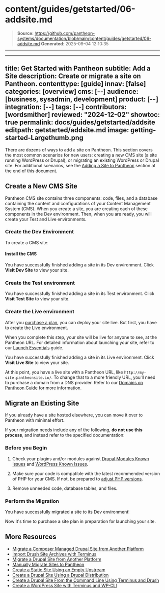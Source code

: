 # content/guides/getstarted/06-addsite.md

> **Source**: https://github.com/pantheon-systems/documentation/blob/main/content/guides/getstarted/06-addsite.md
> **Generated**: 2025-09-04 12:10:35

---

---
title: Get Started with Pantheon
subtitle: Add a Site
description: Create or migrate a site on Pantheon.
contenttype: [guide]
innav: [false]
categories: [overview]
cms: [--]
audience: [business, sysadmin, development]
product: [--]
integration: [--]
tags: [--]
contributors: [wordsmither]
reviewed: "2024-12-02"
showtoc: true
permalink: docs/guides/getstarted/addsite
editpath: getstarted/addsite.md
image: getting-started-Largethumb.png
---

There are dozens of ways to add a site on Pantheon. This section covers the most common scenarios for new users: creating a new CMS site (a site running WordPress or Drupal), or migrating an existing WordPress or Drupal site.  For additional scenarios, see the [Adding a Site to Pantheon](/guides/getstarted/addsite/) section at the end of this document.

## Create a New CMS Site
Pantheon CMS site contains three components: code, files, and a database containing the content and configurations of your Content Management System (CMS). When you create a site, you are creating each of these components in the Dev environment. Then, when you are ready, you will create your Test and Live environments.

<Wistia src="kprkgaikos" />

### Create the Dev Environment
To create a CMS site:

<Partial file="dashboard-site-creation-1.md" />

#### Install the CMS
<Partial file="cms-dev.md" />

You have successfully finished adding a site in its Dev environment.  Click **Visit Dev Site** to view your site.

### Create the Test environment

<Partial file="test-initialize.md" />

You have successfully finished adding a site in its Test environment.  Click **Visit Test Site** to view your site.

### Create the Live environment

After you [purchase a plan](/guides/getstarted/purchase), you can deploy your site live.  But first, you have to create the Live environment.

<Alert title="Warning" type="danger" >

When you complete this step, your site will be live for anyone to see, at the Pantheon URL. For detailed information about launching your site, refer to our [Launch Essentials](/guides/launch/) guide.

</Alert>

<Partial file="live-initialize.md" />

You have successfully finished adding a site in its Live environment.  Click **Visit Live Site** to view your site.

At this point, you have a live site with a Pantheon URL, like `http://my-site.pantheonsite.io/`. To change that to a more friendly URL, you'll need to purchase a domain from a DNS provider.  Refer to our [Domains on Pantheon Guide](/guides/domains) for more information.

## Migrate an Existing Site

If you already have a site hosted elsewhere, you can move it over to Pantheon with minimal effort.

<Alert title="Warning" type="danger" >

If your migration needs include any of the following, **do not use this process**, and instead refer to the specified documentation:

<Partial file="migrate/manual-when-all.md" />
<Partial file="migrate/manual-when-drupal.md" />
<Partial file="migrate/manual-when-wordpress.md" />

</Alert>

### Before you Begin

1. Check your plugins and/or modules against [Drupal Modules Known Issues](/modules-known-issues) and [WordPress Known Issues](/wordpress-known-issues).

1. Make sure your code is compatible with the latest recommended version of PHP for your CMS. If not, be prepared to [adjust PHP versions](/guides/php/php-versions/#configure-php-version).

1. Remove unneeded code, database tables, and files.

### Perform the Migration

<TabList>

<Tab title="WordPress" id="tab-1-id" active={true}>

<Partial file="migrate/migrate-wp.md" />

</Tab>

<Tab title="Drupal" id="tab-2-id">

<Partial file="migrate/migrate-drupal.md" />

</Tab>

</TabList>

You have successfully migrated a site to its Dev environment!

Now it's time to purchase a site plan in preparation for launching your site.

## More Resources

* [Migrate a Composer Managed Drupal Site from Another Platform](/guides/drupal-unhosted-composer)
* [Import Drush Site Archives with Terminus](/guides/drush/drush-import)
* [Migrate a Drupal Site from Another Platform](/guides/drupal-unhosted)
* [Manually Migrate Sites to Pantheon](/migrate-manual)
* [Create a Static Site Using an Empty Upstream](/static-site-empty-upstream)
* [Create a Drupal Site Using a Drupal Distribution](/guides/drupal-from-dist)
* [Create a Drupal Site From the Command Line Using Terminus and Drush](/drupal-commandline)
* [Create a WordPress Site with Terminus and WP-CLI](/guides/create-wp-site)
